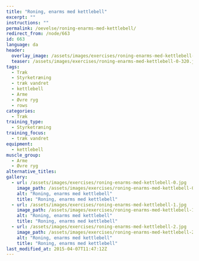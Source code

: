 ```yaml
---
title: "Roning, enarms med kettlebell"
excerpt: ""
instructions: ""
permalink: /oevelse/roning-enarms-med-kettlebell/
redirect_from: /node/663
id: 663
language: da
header:
  overlay_image: /assets/images/exercises/roning-enarms-med-kettlebell-0.jpg
  teaser: /assets/images/exercises/roning-enarms-med-kettlebell-0-320.jpg
tags:
  - Træk
  - Styrketræning
  - træk vandret
  - kettlebell
  - Arme
  - Øvre ryg
  - rows
categories:
  - Træk
training_type: 
  - Styrketræning
training_focus: 
  - træk vandret
equipment:
  - kettlebell
muscle_group:
  - Arme
  - Øvre ryg
alternative_titles:
gallery:
  - url: /assets/images/exercises/roning-enarms-med-kettlebell-0.jpg
    image_path: /assets/images/exercises/roning-enarms-med-kettlebell-0-320.jpg
    alt: "Roning, enarms med kettlebell"
    title: "Roning, enarms med kettlebell"
  - url: /assets/images/exercises/roning-enarms-med-kettlebell-1.jpg
    image_path: /assets/images/exercises/roning-enarms-med-kettlebell-1-320.jpg
    alt: "Roning, enarms med kettlebell"
    title: "Roning, enarms med kettlebell"
  - url: /assets/images/exercises/roning-enarms-med-kettlebell-2.jpg
    image_path: /assets/images/exercises/roning-enarms-med-kettlebell-2-320.jpg
    alt: "Roning, enarms med kettlebell"
    title: "Roning, enarms med kettlebell"
last_modified_at: 2015-04-07T11:47:12Z
---
```



